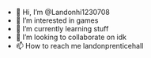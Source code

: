 - 👋 Hi, I’m @Landonhi1230708
- 👀 I’m interested in games
- 🌱 I’m currently learning stuff
- 💞️ I’m looking to collaborate on idk
- 📫 How to reach me landonprenticehall

<!---
Landonhi1230708/Landonhi1230708 is a ✨ special ✨ repository because its `README.md` (this file) appears on your GitHub profile.
You can click the Preview link to take a look at your changes.
--->
